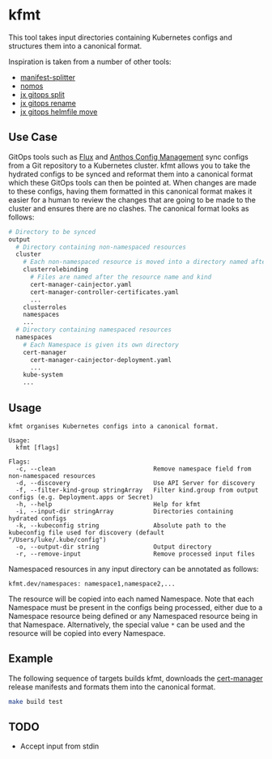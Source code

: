 # kfmt

This tool takes input directories containing Kubernetes configs and structures them into a canonical
format.

Inspiration is taken from a number of other tools:

- [manifest-splitter](https://github.com/munnerz/manifest-splitter)
- [nomos](https://cloud.google.com/anthos-config-management/docs/how-to/nomos-command)
- [jx gitops split](https://github.com/jenkins-x/jx-gitops/blob/master/docs/cmd/jx-gitops_split.md)
- [jx gitops
  rename](https://github.com/jenkins-x/jx-gitops/blob/master/docs/cmd/jx-gitops_rename.md)
- [jx gitops helmfile
  move](https://github.com/jenkins-x/jx-gitops/blob/master/docs/cmd/jx-gitops_helmfile_move.md)

## Use Case

GitOps tools such as [Flux](https://github.com/fluxcd/flux) and [Anthos Config
Management](https://cloud.google.com/anthos/config-management) sync configs from a Git repository to
a Kubernetes cluster. kfmt allows you to take the hydrated configs to be synced and reformat them
into a canonical format which these GitOps tools can then be pointed at. When changes are made to
these configs, having them formatted in this canonical format makes it easier for a human to review
the changes that are going to be made to the cluster and ensures there are no clashes. The canonical
format looks as follows:

```sh
# Directory to be synced
output
  # Directory containing non-namespaced resources
  cluster
    # Each non-namespaced resource is moved into a directory named after its kind
    clusterrolebinding
      # Files are named after the resource name and kind
      cert-manager-cainjector.yaml
      cert-manager-controller-certificates.yaml
      ...
    clusterroles
    namespaces
    ...
  # Directory containing namespaced resources
  namespaces
    # Each Namespace is given its own directory
    cert-manager
      cert-manager-cainjector-deployment.yaml
      ...
    kube-system
    ...
```

## Usage

```text
kfmt organises Kubernetes configs into a canonical format.

Usage:
  kfmt [flags]

Flags:
  -c, --clean                           Remove namespace field from non-namespaced resources
  -d, --discovery                       Use API Server for discovery
  -f, --filter-kind-group stringArray   Filter kind.group from output configs (e.g. Deployment.apps or Secret)
  -h, --help                            Help for kfmt
  -i, --input-dir stringArray           Directories containing hydrated configs
  -k, --kubeconfig string               Absolute path to the kubeconfig file used for discovery (default "/Users/luke/.kube/config")
  -o, --output-dir string               Output directory
  -r, --remove-input                    Remove processed input files
```

Namespaced resources in any input directory can be annotated as follows:

```
kfmt.dev/namespaces: namespace1,namespace2,...
```

The resource will be copied into each named Namespace. Note that each Namespace must be present in
the configs being processed, either due to a Namespace resource being defined or any Namespaced
resource being in that Namespace. Alternatively, the special value `*` can be used and the resource
will be copied into every Namespace.

## Example

The following sequence of targets builds kfmt, downloads the
[cert-manager](https://github.com/jetstack/cert-manager) release manifests and formats them into the
canonical format.

```sh
make build test
```

## TODO

- Accept input from stdin
